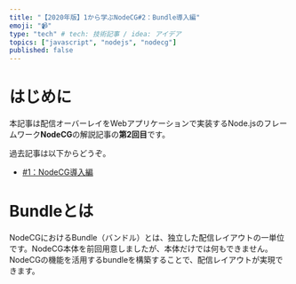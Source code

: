 ```yaml
---
title: "【2020年版】1から学ぶNodeCG#2：Bundle導入編"
emoji: "📹"
type: "tech" # tech: 技術記事 / idea: アイデア
topics: ["javascript", "nodejs", "nodecg"]
published: false
---
```


# はじめに

本記事は配信オーバーレイをWebアプリケーションで実装するNode.jsのフレームワーク**NodeCG**の解説記事の**第2回目**です。

過去記事は以下からどうぞ。

- [#1：NodeCG導入編](https://zenn.dev/cma2819/articles/start-nodecg-01)

# Bundleとは

NodeCGにおけるBundle（バンドル）とは、独立した配信レイアウトの一単位です。NodeCG本体を前回用意しましたが、本体だけでは何もできません。NodeCGの機能を活用するbundleを構築することで、配信レイアウトが実現できます。